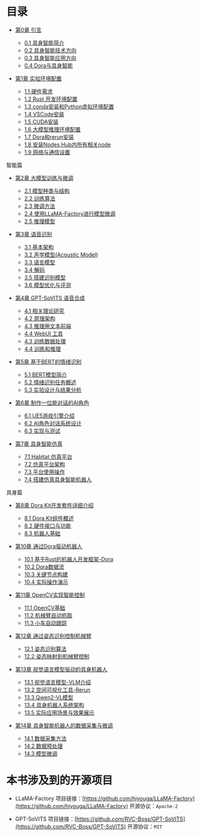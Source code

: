 
# 目录

- [第0章 引言]()
  - [0.1 具身智能简介]()
  - [0.2 具身智能技术方向]()
  - [0.3 具身智能应用方向]() 
  - [0.4 Dora与具身智能]()

- [第1章 实验环境配置](./lab0/README_zh.md)
  - [1.1 硬件需求]()
  - [1.2 Rust 开发环境配置]()
  - [1.3 conda安装和Python虚拟环境配置]()
  - [1.4 VSCode安装]()
  - [1.5 CUDA安装]()
  - [1.6 大模型推理环境配置]()
  - [1.7 Dora和rerun安装]()
  - [1.8 安装Nodes Hub内所有相关node]()
  - [1.9 网络与通信设置]()
    
智能篇

- [第2章 大模型训练与微调]()
  - [2.1 模型种类与结构]()
  - [2.2 训练算法]()
  - [2.3 微调方法]()
  - [2.4 使用LLaMA-Factory进行模型微调]()
  - [2.5 推理模型]()

- [第3章 语音识别]()
  - [3.1 基本架构]()
  - [3.2 声学模型(Acoustic Model)]()
  - [3.3 语言模型]()
  - [3.4 解码]()
  - [3.5 搭建识别模型]()
  - [3.6 模型优化与评测]()

- [第4章 GPT-SoVITS 语音合成]()
  - [4.1 相关理论研究]()
  - [4.2 原理架构]()
  - [4.3 推理用文本前端]()
  - [4.4 WebUI 工具]()
  - [4.3 训练数据处理]()
  - [4.4 训练和推理]()

- [第5章 基于BERT的情绪识别]()
  - [5.1 BERT模型简介]()
  - [5.2 情绪识别任务概述]()
  - [5.3 实验设计与结果分析]()

- [第6章 制作一位能对话的AI角色]()
  - [6.1 UE5游戏引擎介绍]()
  - [6.2 AI角色对话系统设计]()
  - [6.3 实现与测试]()

- [第7章 具身智能仿真]()
  - [7.1 Habitat 仿真平台]()
  - [7.2 仿真平台架构]()
  - [7.3 平台使用操作]()
  - [7.4 搭建仿真具身智能机器人]()

具身篇

- [第8章 Dora Kit开发套件详细介绍]()
  - [8.1 Dora Kit组件概述]()
  - [8.2 硬件接口与功能]()
  - [8.3 机器人基础]()

- [第10章 通过Dora驱动机器人](./lab1/README_zh.md)
  - [10.1 基于Rust的机器人开发框架-Dora]()
  - [10.2 Dora数据流]()
  - [10.3 关键节点构建]()
  - [10.4 实际操作演示]()

- [第11章 OpenCV实现智能控制]()
  - [11.1 OpenCV基础]()
  - [11.2 机械臂自动抓取]()
  - [11.3 小车自动跟踪](./lab2/README_zh.md)

- [第12章 通过姿态识别控制机械臂]()
  - [12.1 姿态识别算法]()
  - [12.2 姿态映射到机械臂控制]()

- [第13章 视觉语言模型驱动的具身机器人](./lab3/README_zh.md)
  - [13.1 视觉语言模型-VLM介绍]()
  - [13.2 空间可视化工具-Rerun]()
  - [13.3 Qwen2-VL模型]()
  - [13.4 具身机器人系统架构]()
  - [13.5 实际应用场景与效果展示]()

- [第14章 具身智能机器人的数据采集与微调](./lab4/README_zh.md)
  - [14.1 数据采集方法]()
  - [14.2 数据预处理]()
  - [14.3 模型微调]()


# 本书涉及到的开源项目

- LLaMA-Factory 项目链接：[https://github.com/hiyouga/LLaMA-Factory](https://github.com/hiyouga/LLaMA-Factory) 开源协议：`Apache-2`

- GPT-SoVITS 项目链接：[https://github.com/RVC-Boss/GPT-SoVITS](https://github.com/RVC-Boss/GPT-SoVITS) 开源协议：`MIT`



